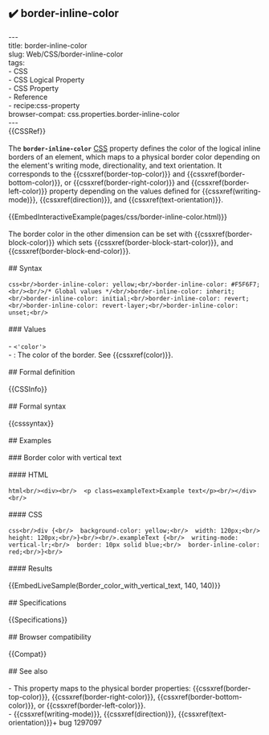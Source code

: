 ## ✔️ border-inline-color 
 ---<br/>title: border-inline-color<br/>slug: Web/CSS/border-inline-color<br/>tags:<br/>  - CSS<br/>  - CSS Logical Property<br/>  - CSS Property<br/>  - Reference<br/>  - recipe:css-property<br/>browser-compat: css.properties.border-inline-color<br/>---<br/>{{CSSRef}}<br/><br/>The **`border-inline-color`** [CSS](/en-US/docs/Web/CSS) property defines the color of the logical inline borders of an element, which maps to a physical border color depending on the element's writing mode, directionality, and text orientation. It corresponds to the {{cssxref(border-top-color)}} and {{cssxref(border-bottom-color)}}, or {{cssxref(border-right-color)}} and {{cssxref(border-left-color)}} property depending on the values defined for {{cssxref(writing-mode)}}, {{cssxref(direction)}}, and {{cssxref(text-orientation)}}.<br/><br/>{{EmbedInteractiveExample(pages/css/border-inline-color.html)}}<br/><br/>The border color in the other dimension can be set with {{cssxref(border-block-color)}} which sets {{cssxref(border-block-start-color)}}, and {{cssxref(border-block-end-color)}}.<br/><br/>## Syntax<br/><br/>```css<br/>border-inline-color: yellow;<br/>border-inline-color: #F5F6F7;<br/><br/>/* Global values */<br/>border-inline-color: inherit;<br/>border-inline-color: initial;<br/>border-inline-color: revert;<br/>border-inline-color: revert-layer;<br/>border-inline-color: unset;<br/>```<br/><br/>### Values<br/><br/>- `<'color'>`<br/>  - : The color of the border. See {{cssxref(color)}}.<br/><br/>## Formal definition<br/><br/>{{CSSInfo}}<br/><br/>## Formal syntax<br/><br/>{{csssyntax}}<br/><br/>## Examples<br/><br/>### Border color with vertical text<br/><br/>#### HTML<br/><br/>```html<br/><div><br/>  <p class=exampleText>Example text</p><br/></div><br/>```<br/><br/>#### CSS<br/><br/>```css<br/>div {<br/>  background-color: yellow;<br/>  width: 120px;<br/>  height: 120px;<br/>}<br/><br/>.exampleText {<br/>  writing-mode: vertical-lr;<br/>  border: 10px solid blue;<br/>  border-inline-color: red;<br/>}<br/>```<br/><br/>#### Results<br/><br/>{{EmbedLiveSample(Border_color_with_vertical_text, 140, 140)}}<br/><br/>## Specifications<br/><br/>{{Specifications}}<br/><br/>## Browser compatibility<br/><br/>{{Compat}}<br/><br/>## See also<br/><br/>- This property maps to the physical border properties: {{cssxref(border-top-color)}}, {{cssxref(border-right-color)}}, {{cssxref(border-bottom-color)}}, or {{cssxref(border-left-color)}}.<br/>- {{cssxref(writing-mode)}}, {{cssxref(direction)}}, {{cssxref(text-orientation)}}+ bug 1297097<br/>